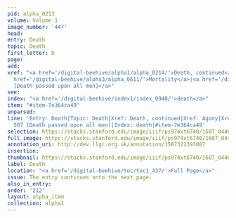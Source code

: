 ```yaml
---
pid: alpha_0213
volume: Volume 1
image_number: '447'
head:
entry: Death
topic: Death
first_letter: D
page:
add:
xref: "<a href='/digital-beehive/alpha1/alpha_0214/'>Death, continued</a>|<a href='/digital-beehive/alpha1/alpha_0013/'>Agony</a>|<a
  href='/digital-beehive/alpha3/alpha_0611/'>Mortality</a>|<a href='/digital-beehive/num3/num_0638/'>507
  [Death passed upon all men]</a>"
see:
index: "<a href='/digital-beehive/index1/index_0948/'>death</a>"
item: "#item-7e364ca49"
unparsed:
line: 'Entry: Death|Topic: Death|Xref: Death, continued|Xref: Agony|Xref: Mortality|Xref:
  507 [Death passed upon all men]|Index: death|#item-7e364ca49'
selection: https://stacks.stanford.edu/image/iiif/ps974xt6740/1607_0446/404,4444,3011,616/full/0/default.jpg
full_image: https://stacks.stanford.edu/image/iiif/ps974xt6740/1607_0446/full/full/0/default.jpg
annotation_uri: http://dev.llgc.org.uk/annotation/1507322393087
insertion:
thumbnail: https://stacks.stanford.edu/image/iiif/ps974xt6740/1607_0446/404,4444,600,180/250,/0/default.jpg
label: Death
location: "<a href='/digital-beehive/toc/toc1_437/'>Full Page</a>"
issue: The entry continues onto the next page.
also_in_entry:
order: '212'
layout: alpha_item
collection: alpha1
---
```

